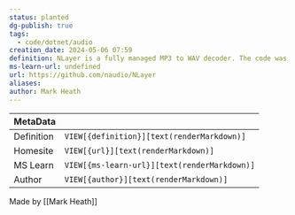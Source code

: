 ```yaml
---
status: planted
dg-publish: true
tags:
  - code/dotnet/audio
creation_date: 2024-05-06 07:59
definition: NLayer is a fully managed MP3 to WAV decoder. The code was originally based on JavaLayer (v1.0.1), which has been ported to C#.
ms-learn-url: undefined
url: https://github.com/naudio/NLayer
aliases: 
author: Mark Heath
---
```


| MetaData   |                                              |
| ---------- | -------------------------------------------- |
| Definition | `VIEW[{definition}][text(renderMarkdown)]`   |
| Homesite   | `VIEW[{url}][text(renderMarkdown)]`          |
| MS Learn   | `VIEW[{ms-learn-url}][text(renderMarkdown)]` |
| Author     | `VIEW[{author}][text(renderMarkdown)]`       |

Made by [[Mark Heath]]
